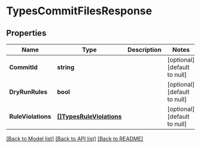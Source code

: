# TypesCommitFilesResponse

## Properties
Name | Type | Description | Notes
------------ | ------------- | ------------- | -------------
**CommitId** | **string** |  | [optional] [default to null]
**DryRunRules** | **bool** |  | [optional] [default to null]
**RuleViolations** | [**[]TypesRuleViolations**](TypesRuleViolations.md) |  | [optional] [default to null]

[[Back to Model list]](../README.md#documentation-for-models) [[Back to API list]](../README.md#documentation-for-api-endpoints) [[Back to README]](../README.md)

